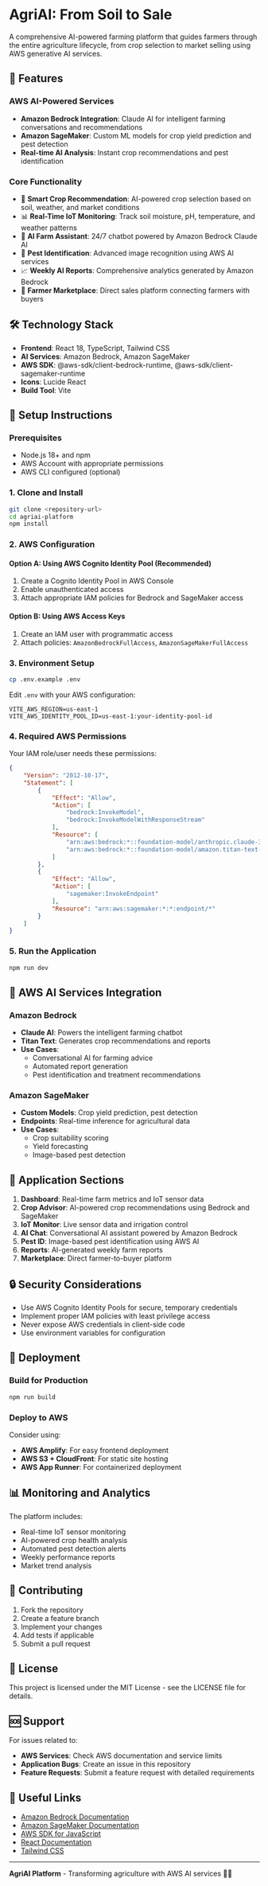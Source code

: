 # AgriAI: From Soil to Sale

A comprehensive AI-powered farming platform that guides farmers through the entire agriculture lifecycle, from crop selection to market selling using AWS generative AI services.

## 🚀 Features

### AWS AI-Powered Services
- **Amazon Bedrock Integration**: Claude AI for intelligent farming conversations and recommendations
- **Amazon SageMaker**: Custom ML models for crop yield prediction and pest detection
- **Real-time AI Analysis**: Instant crop recommendations and pest identification

### Core Functionality
- 🌱 **Smart Crop Recommendation**: AI-powered crop selection based on soil, weather, and market conditions
- 📊 **Real-Time IoT Monitoring**: Track soil moisture, pH, temperature, and weather patterns
- 🤖 **AI Farm Assistant**: 24/7 chatbot powered by Amazon Bedrock Claude AI
- 🐛 **Pest Identification**: Advanced image recognition using AWS AI services
- 📈 **Weekly AI Reports**: Comprehensive analytics generated by Amazon Bedrock
- 🛒 **Farmer Marketplace**: Direct sales platform connecting farmers with buyers

## 🛠️ Technology Stack

- **Frontend**: React 18, TypeScript, Tailwind CSS
- **AI Services**: Amazon Bedrock, Amazon SageMaker
- **AWS SDK**: @aws-sdk/client-bedrock-runtime, @aws-sdk/client-sagemaker-runtime
- **Icons**: Lucide React
- **Build Tool**: Vite

## 🔧 Setup Instructions

### Prerequisites
- Node.js 18+ and npm
- AWS Account with appropriate permissions
- AWS CLI configured (optional)

### 1. Clone and Install
```bash
git clone <repository-url>
cd agriai-platform
npm install
```

### 2. AWS Configuration

#### Option A: Using AWS Cognito Identity Pool (Recommended)
1. Create a Cognito Identity Pool in AWS Console
2. Enable unauthenticated access
3. Attach appropriate IAM policies for Bedrock and SageMaker access

#### Option B: Using AWS Access Keys
1. Create an IAM user with programmatic access
2. Attach policies: `AmazonBedrockFullAccess`, `AmazonSageMakerFullAccess`

### 3. Environment Setup
```bash
cp .env.example .env
```

Edit `.env` with your AWS configuration:
```env
VITE_AWS_REGION=us-east-1
VITE_AWS_IDENTITY_POOL_ID=us-east-1:your-identity-pool-id
```

### 4. Required AWS Permissions

Your IAM role/user needs these permissions:
```json
{
    "Version": "2012-10-17",
    "Statement": [
        {
            "Effect": "Allow",
            "Action": [
                "bedrock:InvokeModel",
                "bedrock:InvokeModelWithResponseStream"
            ],
            "Resource": [
                "arn:aws:bedrock:*::foundation-model/anthropic.claude-3-sonnet-20240229-v1:0",
                "arn:aws:bedrock:*::foundation-model/amazon.titan-text-express-v1"
            ]
        },
        {
            "Effect": "Allow",
            "Action": [
                "sagemaker:InvokeEndpoint"
            ],
            "Resource": "arn:aws:sagemaker:*:*:endpoint/*"
        }
    ]
}
```

### 5. Run the Application
```bash
npm run dev
```

## 🤖 AWS AI Services Integration

### Amazon Bedrock
- **Claude AI**: Powers the intelligent farming chatbot
- **Titan Text**: Generates crop recommendations and reports
- **Use Cases**: 
  - Conversational AI for farming advice
  - Automated report generation
  - Pest identification and treatment recommendations

### Amazon SageMaker
- **Custom Models**: Crop yield prediction, pest detection
- **Endpoints**: Real-time inference for agricultural data
- **Use Cases**:
  - Crop suitability scoring
  - Yield forecasting
  - Image-based pest detection

## 📱 Application Sections

1. **Dashboard**: Real-time farm metrics and IoT sensor data
2. **Crop Advisor**: AI-powered crop recommendations using Bedrock and SageMaker
3. **IoT Monitor**: Live sensor data and irrigation control
4. **AI Chat**: Conversational AI assistant powered by Amazon Bedrock
5. **Pest ID**: Image-based pest identification using AWS AI
6. **Reports**: AI-generated weekly farm reports
7. **Marketplace**: Direct farmer-to-buyer platform

## 🔒 Security Considerations

- Use AWS Cognito Identity Pools for secure, temporary credentials
- Implement proper IAM policies with least privilege access
- Never expose AWS credentials in client-side code
- Use environment variables for configuration

## 🚀 Deployment

### Build for Production
```bash
npm run build
```

### Deploy to AWS
Consider using:
- **AWS Amplify**: For easy frontend deployment
- **AWS S3 + CloudFront**: For static site hosting
- **AWS App Runner**: For containerized deployment

## 📊 Monitoring and Analytics

The platform includes:
- Real-time IoT sensor monitoring
- AI-powered crop health analysis
- Automated pest detection alerts
- Weekly performance reports
- Market trend analysis

## 🤝 Contributing

1. Fork the repository
2. Create a feature branch
3. Implement your changes
4. Add tests if applicable
5. Submit a pull request

## 📄 License

This project is licensed under the MIT License - see the LICENSE file for details.

## 🆘 Support

For issues related to:
- **AWS Services**: Check AWS documentation and service limits
- **Application Bugs**: Create an issue in this repository
- **Feature Requests**: Submit a feature request with detailed requirements

## 🔗 Useful Links

- [Amazon Bedrock Documentation](https://docs.aws.amazon.com/bedrock/)
- [Amazon SageMaker Documentation](https://docs.aws.amazon.com/sagemaker/)
- [AWS SDK for JavaScript](https://docs.aws.amazon.com/AWSJavaScriptSDK/v3/latest/)
- [React Documentation](https://react.dev/)
- [Tailwind CSS](https://tailwindcss.com/)

---

**AgriAI Platform** - Transforming agriculture with AWS AI services 🌾🤖
